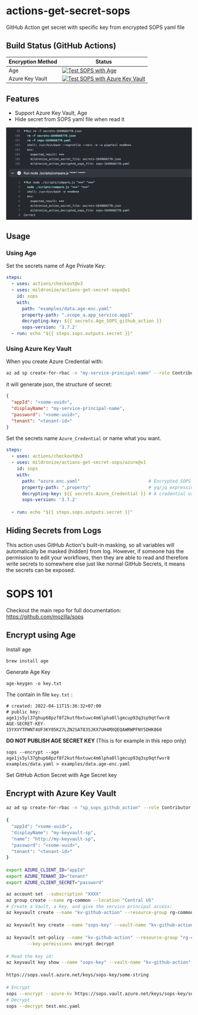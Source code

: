 # actions-get-secret-sops
GitHub Action get secret with specific key from encrypted SOPS yaml file

## Build Status (GitHub Actions)

| Encryption Method | Status |
|-------------------|--------|
| Age               | [![Test SOPS with Age](https://github.com/mildronize/actions-get-secret-sops/actions/workflows/test-sops-age.yaml/badge.svg)](https://github.com/mildronize/actions-get-secret-sops/actions/workflows/test-sops-age.yaml)   |
| Azure Key Vault   | [![Test SOPS with Azure Key Vault](https://github.com/mildronize/actions-get-secret-sops/actions/workflows/test-sops-azure-key-vault.yaml/badge.svg)](https://github.com/mildronize/actions-get-secret-sops/actions/workflows/test-sops-azure-key-vault.yaml)  |

## Features
- Support Azure Key Vault, Age
- Hide secret from SOPS yaml file when read it

![](docs/screenshot.png)

## Usage

### Using Age

Set the secrets name of Age Private Key:

```yml
steps:
  - uses: actions/checkout@v3
  - uses: mildronize/actions-get-secret-sops@v1
    id: sops
    with:
      path: "examples/data.age-enc.yaml"                     
      property-path: ".scope_a.app_service.app1"              
      decrypting-key: ${{ secrets.Age_SOPS_github_action }}                 
      sops-version: '3.7.2'
  - run: echo "${{ steps.sops.outputs.secret }}"
```

### Using Azure Key Vault

When you create Azure Credential with:

```bash
az ad sp create-for-rbac -n "my-service-principal-name" --role Contributor --scopes /subscriptions/xxxxxxx
```

it will generate json, the structure of secret:

```json
{
  "appId": "<some-uuid>",
  "displayName": "my-service-principal-name",
  "password": "<some-uuid>",
  "tenant": "<tenant-id>"
}
```

Set the secrets name `Azure_Credential` or name what you want.

```yaml
steps:
  - uses: actions/checkout@v3
  - uses: mildronize/actions-get-secret-sops/azure@v1
    id: sops
    with:
      path: "azure.enc.yaml"                          # Encrypted SOPS yaml path
      property-path: ".property"                      # yq/jq expression syntax for getting a particular value
      decrypting-key: ${{ secrets.Azure_Credential }} # A credential using to decrypt a Encrypted SOPS yaml file
      sops-version: '3.7.2'

  - run: echo "${{ steps.sops.outputs.secret }}"
```

## Hiding Secrets from Logs

This action uses GitHub Action's built-in masking, so all variables will automatically be masked (hidden) from log. However, if someone has the permission to edit your workflows, then they are able to read and therefore write secrets to somewhere else just like normal GitHub Secrets, it means the secrets can be exposed.

# SOPS 101

Checkout the main repo for full documentation: https://github.com/mozilla/sops

## Encrypt using Age

Install age

```
brew install age
```

Generate Age Key

```
age-keygen -o key.txt
```

The contain in file `key.txt` :

```
# created: 2022-04-11T15:36:32+07:00
# public key: age1js5yl37ghup68pzf8f2kutf6xtuwc4m6lpha0llgmcup93q3sp9qtfwvr8
AGE-SECRET-KEY-15YXVYTPWNT4UF3KY05K27LZN2SAT83SJKX7UH4MXQEQAWRWPFNYSDHK860
```

**DO NOT PUBLISH AGE SECRET KEY** (This is for example in this repo only)

```
sops --encrypt --age age1js5yl37ghup68pzf8f2kutf6xtuwc4m6lpha0llgmcup93q3sp9qtfwvr8 examples/data.yaml > examples/data.age-enc.yaml
```

Set GitHub Action Secret with Age Secret key

## Encrypt with Azure Key Vault

```bash
az ad sp create-for-rbac -n "sp_sops_github_action" --role Contributor --scopes /subscriptions/[Subscription ID]/resourceGroups/[resource_Group_name]/providers/Microsoft.KeyVault/vaults/[vault_name]

{
  "appId": "<some-uuid>",
  "displayName": "my-keyvault-sp",
  "name": "http://my-keyvault-sp",
  "password": "<some-uuid>",
  "tenant": "<tenant-id>"
}

export AZURE_CLIENT_ID="appId"
export AZURE_TENANT_ID="tenant"
export AZURE_CLIENT_SECRET="password"
```

```bash
az account set --subscription "XXXX"
az group create --name rg-common --location "Central US"
# Create a Vault, a key, and give the service principal access:
az keyvault create --name "kv-github-action" --resource-group rg-common --location "Central US"

az keyvault key create --name "sops-key" --vault-name "kv-github-action" --protection software --ops encrypt decrypt

az keyvault set-policy --name "kv-github-action" --resource-group "rg-common" --spn $AZURE_CLIENT_ID \
        --key-permissions encrypt decrypt

# Read the key id:
az keyvault key show --name "sops-key" --vault-name "kv-github-action" --query key.kid

https://sops.vault.azure.net/keys/sops-key/some-string

# Encrypt
sops --encrypt --azure-kv https://sops.vault.azure.net/keys/sops-key/some-string test.yaml > test.enc.yaml
# Decrypt
sops --decrypt test.enc.yaml
```